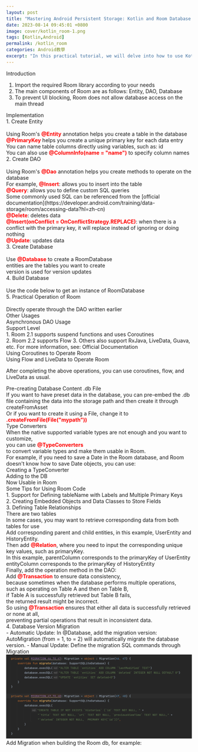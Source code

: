 ```yaml
---
layout: post
title: "Mastering Android Persistent Storage: Kotlin and Room Database Practical Tutorial"
date: 2023-08-14 09:45:01 +0800
image: cover/kotlin_room-1.png
tags: [Kotlin,Android]
permalink: /kotlin_room
categories: Android教學
excerpt: "In this practical tutorial, we will delve into how to use Kotlin and Room to achieve persistent storage in Android applications. Whether you are a beginner or an experienced developer, this tutorial will provide you with practical knowledge and techniques to help you develop Android applications more effectively. Let's explore the powerful features of Kotlin and Room databases together and seamlessly integrate them into your next Android project!"
---
```

<div class="c-border-main-title-2">Introduction</div>

1. Import the required Room library according to your needs <br>
2. The main components of Room are as follows: Entity, DAO, Database<br>
3. To prevent UI blocking, Room does not allow database access on the main thread<br>

<div class="c-border-main-title-2">Implementation</div>
<div class="c-border-content-title-1">1. Create Entity</div><br>
Using Room's <b style="color:red;">@Entity</b> annotation helps you create a table in the database<br>
<b style="color:red;">@PrimaryKey</b> helps you create a unique primary key for each data entry<br>
You can name table columns directly using variables, such as: id<br>
You can also use <b style="color:red;">@ColumnInfo(name = "name")</b> to specify column names<br>

<script src="https://gist.github.com/KuanChunChen/051bf1984f9e40c090ee894112a46178.js"></script>

<div class="c-border-content-title-1">2. Create DAO</div><br>
Using Room's <b style="color:red;">@Dao</b> annotation helps you create methods to operate on the database<br>
For example, <b style="color:red;">@Insert</b>: allows you to insert into the table<br>
<b style="color:red;">@Query</b>: allows you to define custom SQL queries<br>
Some commonly used SQL can be referenced from the [official documentation](https://developer.android.com/training/data-storage/room/accessing-data?hl=zh-cn)<br>
<b style="color:red;">@Delete</b>: deletes data<br>
<b style="color:red;">@Insert(onConflict = OnConflictStrategy.REPLACE)</b>: when there is a conflict with the primary key, it will replace instead of ignoring or doing nothing<br>
<b style="color:red;">@Update</b>: updates data<br>

<script src="https://gist.github.com/KuanChunChen/3961ad6afcdf02507c3cb00f9c298b44.js"></script>
<div class="c-border-content-title-1">3. Create Database</div><br>
Use <b style="color:red;">@Database</b> to create a RoomDatabase<br>
entities are the tables you want to create<br>
version is used for version updates<br>
<script src="https://gist.github.com/KuanChunChen/1d50c50c8e8d9393dd1a00164b5eda51.js"></script>

<div class="c-border-content-title-1">4. Build Database</div><br>
Use the code below to get an instance of RoomDatabase<br>
<script src="https://gist.github.com/KuanChunChen/b79c0ac20805aad583d8f7215983e0d5.js"></script>

<div class="c-border-content-title-1">5. Practical Operation of Room</div><br>
Directly operate through the DAO written earlier<br>
<script src="https://gist.github.com/KuanChunChen/e9f32283de317a26089f8995868f8eb2.js"></script>


<div class="c-border-main-title-2">Other Usages</div>
<div class="c-border-content-title-1">Asynchronous DAO Usage</div>
<div class="c-border-content-title-4">Support Level</div>
1. Room 2.1 supports suspend functions and uses Coroutines<br>
2. Room 2.2 supports Flow
3. Others also support RxJava, LiveData, Guava, etc. For more information, see: <a herf="https://developer.android.com/training/data-storage/room/async-queries?hl=zh-tw#rxjava">Official Documentation</a>
<div class="c-border-content-title-4">Using Coroutines to Operate Room</div>
<script src="https://gist.github.com/KuanChunChen/f3680a49a0472cb138d7ceb3ddaf9955.js"></script>

<div class="c-border-content-title-4">Using Flow and LiveData to Operate Room</div>
<script src="https://gist.github.com/KuanChunChen/f6bed0958c62e4a59c98fc52ee96969b.js"></script>

After completing the above operations, you can use coroutines, flow, and LiveData as usual.

<div class="c-border-content-title-1">Pre-creating Database Content .db File</div>
If you want to have preset data in the database, you can pre-embed the .db file containing the data into the storage path and then create it through createFromAsset<br>
Or if you want to create it using a File, change it to <b style="color:red;">.createFromFile(File("mypath"))</b><br>
<script src="https://gist.github.com/KuanChunChen/0719203d8066a043883d6c9cb03d3b32.js"></script>

<div class="c-border-content-title-1">Type Converters</div>
When the native supported variable types are not enough and you want to customize, <br>
you can use <b style="color:red;">@TypeConverters</b><br>
to convert variable types and make them usable in Room.<br>
For example, if you need to save a Date in the Room database, and Room doesn't know how to save Date objects, you can use:<br>
<div class="c-border-content-title-4">Creating a TypeConverter</div>
<script src="https://gist.github.com/KuanChunChen/e55fe47c2f6a123350ee57d7221b04ba.js"></script>
<div class="c-border-content-title-4">Adding to the DB</div>
<script src="https://gist.github.com/KuanChunChen/ef76282b6e16583ca9b27e5928e75f21.js"></script>
<div class="c-border-content-title-4">Now Usable in Room</div>
<script src="https://gist.github.com/KuanChunChen/c4e96bf29b2fe2a6605d026920984592.js"></script>

<div class="c-border-content-title-1">Some Tips for Using Room Code</div>
<div class="c-border-content-title-4">1. Support for Defining tableName with Labels and Multiple Primary Keys</div>

<script src="https://gist.github.com/KuanChunChen/3e6a2690d888e8f5f389d43c3a7de414.js"></script>
<div class="c-border-content-title-4">2. Creating Embedded Objects and Data Classes to Store Fields</div>
<script src="https://gist.github.com/KuanChunChen/48ae4b2ae0f50b05542e33007d451134.js"></script>
<div class="c-border-content-title-4">3. Defining Table Relationships</div>
There are two tables<br>
In some cases, you may want to retrieve corresponding data from both tables for use<br>
<script src="https://gist.github.com/KuanChunChen/0dff70f438d0308cf7b271578bc8655d.js"></script>
Add corresponding parent and child entities, in this example, UserEntity and HistoryEntity.<br>
Then add <b style="color:red;">@Relation</b>, where you need to input the corresponding unique key values, such as primaryKey.<br>
In this example, parentColumn corresponds to the primaryKey of UserEntity<br>
entityColumn corresponds to the primaryKey of HistoryEntity<br>
<script src="https://gist.github.com/KuanChunChen/f396d299150f77b7d5162b583ff51b9b.js"></script>
Finally, add the operation method in the DAO:<br>
Add <b style="color:red;">@Transaction</b> to ensure data consistency,<br>
because sometimes when the database performs multiple operations,<br>
such as operating on Table A and then on Table B,<br>
if Table A is successfully retrieved but Table B fails,<br>
the returned result might be incorrect.<br>
So using <b style="color:red;">@Transaction</b> ensures that either all data is successfully retrieved or none at all,<br>
preventing partial operations that result in inconsistent data.<br>
<script src="https://gist.github.com/KuanChunChen/dfb5667f16cee00795e54b3d402ce018.js"></script>
<div class="c-border-content-title-4">4. Database Version Migration</div>
 - Automatic Update: In @Database, add the migration version: AutoMigration (from = 1, to = 2) will automatically migrate the database version.
<script src="https://gist.github.com/KuanChunChen/2e2978b908ea4a289888ce29677c3886.js"></script>
 - Manual Update: Define the migration SQL commands through Migration
 <img src="/images/room/01.png" alt="room 1">
 Add Migration when building the Room db, for example:
 <script src="https://gist.github.com/KuanChunChen/9eeeca3b183f77f047f6ed6f437b220c.js"></script>


